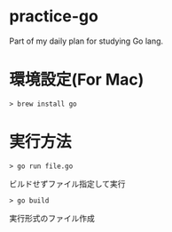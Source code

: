 # practice-go
Part of my daily plan for studying Go lang.

# 環境設定(For Mac)

```
> brew install go
```

# 実行方法

```
> go run file.go
```
ビルドせずファイル指定して実行

```
> go build 
```
実行形式のファイル作成



